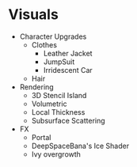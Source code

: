 # Visuals
- Character Upgrades
  - Clothes
    - Leather Jacket
    - JumpSuit
    - Irridescent Car
  - Hair
- Rendering
  - 3D Stencil Island
  - Volumetric
  - Local Thickness
  - Subsurface Scattering
- FX
  - Portal
  - DeepSpaceBana's Ice Shader
  - Ivy overgrowth

